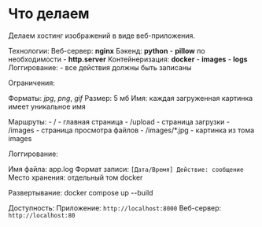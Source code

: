 # Что делаем

Делаем хостинг изображений в виде веб-приложения.

Технологии:
Веб-сервер: **nginx**
Бэкенд: **python**
    - **pillow** по необходимости
    - **http.server** 
Контейнеризация: **docker**
    - **images**
    - **logs**
Логгирование:
    - все действия должны быть записаны

Ограничения:

Форматы: *jpg*, *png*, *gif*
Размер: 5 мб
Имя: каждая загруженная картинка имеет уникальное имя

Маршруты:
    - / - главная страница
    - /upload - страница загрузки
    - /images - страница просмотра файлов
    - /images/*.jpg - картинка из тома images

Логгирование:

Имя файла: app.log
Формат записи: `[Дата/Время] Действие: сообщение`
Место хранения: отдельный том docker

Развертывание:
docker compose up --build

Доступность:
    Приложение: `http://localhost:8000`
    Веб-сервер: `http://localhost:80`